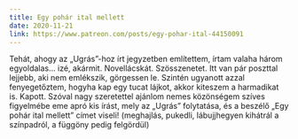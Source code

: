 ```yaml
---
title: Egy pohár ital mellett
date: 2020-11-21
link: https://www.patreon.com/posts/egy-pohar-ital-44150091
---
```

Tehát, ahogy az „Ugrás”-hoz írt jegyzetben említettem, írtam valaha három egyoldalas… izé, akármit. Novellácskát. Szösszenetet. Itt van pár poszttal lejjebb, aki nem emlékszik, görgessen le. Szintén ugyanott azzal fenyegetőztem, hogyha kap egy tucat lájkot, akkor kiteszem a harmadikat is. Kapott. Szóval nagy szeretettel ajánlom nemes közönségem szíves figyelmébe eme apró kis írást, mely az „Ugrás” folytatása, és a beszélő „Egy pohár ital mellett” címet viseli! (meghajlás, pukedli, lábujjhegyen kihátrál a színpadról, a függöny pedig felgördül)
